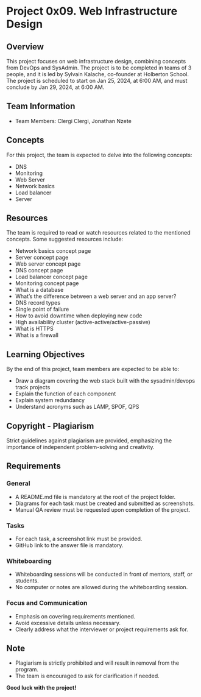 # Project 0x09. Web Infrastructure Design

## Overview
This project focuses on web infrastructure design, combining concepts from DevOps and SysAdmin. The project is to be completed in teams of 3 people, and it is led by Sylvain Kalache, co-founder at Holberton School. The project is scheduled to start on Jan 25, 2024, at 6:00 AM, and must conclude by Jan 29, 2024, at 6:00 AM.

## Team Information
- Team Members: Clergi Clergi, Jonathan Nzete

## Concepts
For this project, the team is expected to delve into the following concepts:
- DNS
- Monitoring
- Web Server
- Network basics
- Load balancer
- Server

## Resources
The team is required to read or watch resources related to the mentioned concepts. Some suggested resources include:
- Network basics concept page
- Server concept page
- Web server concept page
- DNS concept page
- Load balancer concept page
- Monitoring concept page
- What is a database
- What’s the difference between a web server and an app server?
- DNS record types
- Single point of failure
- How to avoid downtime when deploying new code
- High availability cluster (active-active/active-passive)
- What is HTTPS
- What is a firewall

## Learning Objectives
By the end of this project, team members are expected to be able to:
- Draw a diagram covering the web stack built with the sysadmin/devops track projects
- Explain the function of each component
- Explain system redundancy
- Understand acronyms such as LAMP, SPOF, QPS

## Copyright - Plagiarism
Strict guidelines against plagiarism are provided, emphasizing the importance of independent problem-solving and creativity.

## Requirements
### General
- A README.md file is mandatory at the root of the project folder.
- Diagrams for each task must be created and submitted as screenshots.
- Manual QA review must be requested upon completion of the project.

### Tasks
- For each task, a screenshot link must be provided.
- GitHub link to the answer file is mandatory.

### Whiteboarding
- Whiteboarding sessions will be conducted in front of mentors, staff, or students.
- No computer or notes are allowed during the whiteboarding session.

### Focus and Communication
- Emphasis on covering requirements mentioned.
- Avoid excessive details unless necessary.
- Clearly address what the interviewer or project requirements ask for.

## Note
- Plagiarism is strictly prohibited and will result in removal from the program.
- The team is encouraged to ask for clarification if needed.

**Good luck with the project!**

